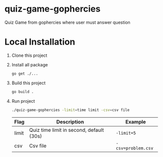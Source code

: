 
# quiz-game-gophercies

Quiz Game from gophercies where user must answer question

  

# Local Installation

1. Clone this project

2. Install all package

	```sh
	go get ./...
	```

3. Build this project

	```sh
	go build .
	```

4. Run project

	```sh
	./quiz-game-gophercies -limit=time limit -csv=csv file
	```
	| Flag | Description | Example |
	|--|--| -- |
	| limit | Quiz time limit in second, default (30s) | ```-limit=5``` |
	| csv | Csv file | ```-csv=problem.csv```

